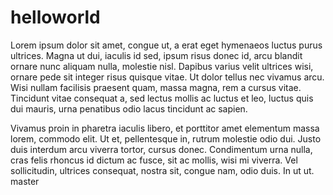 # helloworld


Lorem ipsum dolor sit amet, congue ut, a erat eget hymenaeos luctus purus ultrices. Magna ut dui, iaculis id sed, ipsum risus donec id, arcu blandit ornare nunc aliquam nulla, molestie nisl. Dapibus varius velit ultrices wisi, ornare pede sit integer risus quisque vitae. Ut dolor tellus nec vivamus arcu. Wisi nullam facilisis praesent quam, massa magna, rem a cursus vitae. Tincidunt vitae consequat a, sed lectus mollis ac luctus et leo, luctus quis dui mauris, urna penatibus odio lacus tincidunt ac sapien.

Vivamus proin in pharetra iaculis libero, et porttitor amet elementum massa lorem, commodo elit. Ut et, pellentesque in, rutrum molestie odio dui. Justo duis interdum arcu viverra tortor, cursus donec. Condimentum urna nulla, cras felis rhoncus id dictum ac fusce, sit ac mollis, wisi mi viverra. Vel sollicitudin, ultrices consequat, nostra sit, congue nam, odio duis. In ut ut.
master
